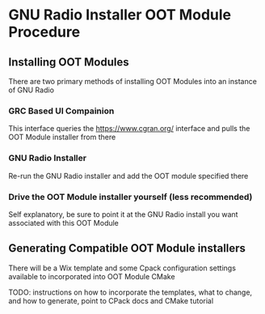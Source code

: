 # GNU Radio Installer OOT Module Procedure

## Installing OOT Modules
There are two primary methods of installing OOT Modules into an instance of GNU Radio

### GRC Based UI Compainion

This interface queries the https://www.cgran.org/ interface and pulls the OOT Module installer from there

### GNU Radio Installer

Re-run the GNU Radio installer and add the OOT module specified there

### Drive the OOT Module installer yourself (less recommended)

Self explanatory, be sure to point it at the GNU Radio install you want associated with this OOT Module

## Generating Compatible OOT Module installers

There will be a Wix template and some Cpack configuration settings available to incorporated into OOT Module CMake

TODO: instructions on how to incorporate the templates, what to change, and how to generate, point to CPack docs and CMake
tutorial
